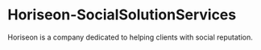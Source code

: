 # Horiseon-SocialSolutionServices
Horiseon is a company dedicated to helping clients with social reputation.
